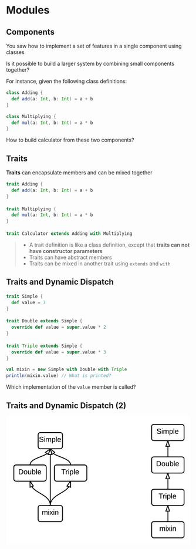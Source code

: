 # Modules

## Components

You saw how to implement a set of features in a single component using classes

Is it possible to build a larger system by combining small components together?

For instance, given the following class definitions:

```scala
class Adding {
  def add(a: Int, b: Int) = a + b
}
```

```scala
class Multiplying {
  def mul(a: Int, b: Int) = a * b
}
```

How to build calculator from these two components?

## Traits

**Traits** can encapsulate members and can be mixed together

```scala
trait Adding {
  def add(a: Int, b: Int) = a + b
}

trait Multiplying {
  def mul(a: Int, b: Int) = a * b
}

trait Calculator extends Adding with Multiplying
```

> - A trait definition is like a class definition, except that **traits can not have constructor parameters**
> - Traits can have abstract members
> - Traits can be mixed in another trait using `extends` and `with`

## Traits and Dynamic Dispatch

```scala
trait Simple {
  def value = 7
}

trait Double extends Simple {
  override def value = super.value * 2
}

trait Triple extends Simple {
  override def value = super.value * 3
}
```

```scala
val mixin = new Simple with Double with Triple
println(mixin.value) // What is printed?
```

Which implementation of the `value` member is called?

## Traits and Dynamic Dispatch (2)

![Traits Linearization](Traits.png)

